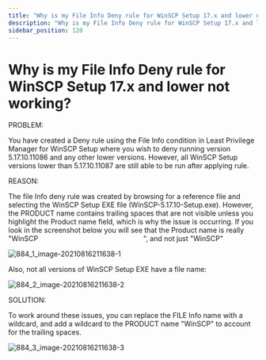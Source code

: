 ```yaml
---
title: "Why is my File Info Deny rule for WinSCP Setup 17.x and lower not working?"
description: "Why is my File Info Deny rule for WinSCP Setup 17.x and lower not working?"
sidebar_position: 120
---
```


# Why is my File Info Deny rule for WinSCP Setup 17.x and lower not working?

PROBLEM:

You have created a Deny rule using the File Info condition in Least Privilege Manager for WinSCP
Setup where you wish to deny running version 5.17.10.11086 and any other lower versions. However,
all WinSCP Setup versions lower than 5.17.10.11087 are still able to be run after applying rule.

REASON:

The file Info deny rule was created by browsing for a reference file and selecting the WinSCP Setup
EXE file (WinSCP-5.17.10-Setup.exe). However, the PRODUCT name contains trailing spaces that are not
visible unless you highlight the Product name field, which is why the issue is occurring. If you
look in the screenshot below you will see that the Product name is really
"WinSCP                                                      ", and not just "WinSCP"

![884_1_image-20210816211638-1](/images/endpointpolicymanager/troubleshooting/leastprivilege/fileinfodeny/884_1_image-20210816211638-1.webp)

Also, not all versions of WinSCP Setup EXE have a file name:

![884_2_image-20210816211638-2](/images/endpointpolicymanager/troubleshooting/leastprivilege/fileinfodeny/884_2_image-20210816211638-2.webp)

SOLUTION:

To work around these issues, you can replace the FILE Info name with a wildcard, and add a wildcard
to the PRODUCT name "WinSCP" to account for the trailing spaces.

![884_3_image-20210816211638-3](/images/endpointpolicymanager/troubleshooting/leastprivilege/fileinfodeny/884_3_image-20210816211638-3.webp)
